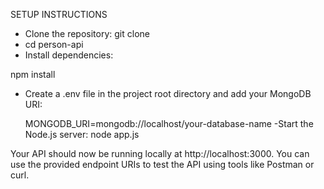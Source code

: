 SETUP INSTRUCTIONS

- Clone the repository:
    git clone <your-repo-url>
- cd person-api
- Install dependencies:

npm install
- Create a .env file in the project root directory and add your MongoDB URI:

    MONGODB_URI=mongodb://localhost/your-database-name
-Start the Node.js server:
    node app.js

Your API should now be running locally at http://localhost:3000. You can use the provided endpoint URIs to test the API using tools like Postman or curl.



